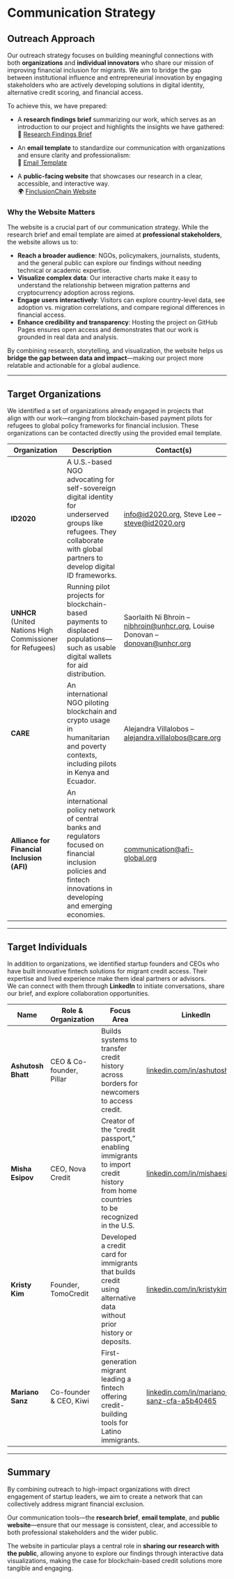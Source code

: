# Communication Strategy

## Outreach Approach

Our outreach strategy focuses on building meaningful connections with both
**organizations** and **individual innovators** who share our mission of
improving financial inclusion for migrants. We aim to bridge the gap between
institutional influence and entrepreneurial innovation by engaging stakeholders
who are actively developing solutions in digital identity, alternative credit
scoring, and financial access.

To achieve this, we have prepared:

- A **research findings brief** summarizing our work, which serves as an
introduction to our project and highlights the insights we have gathered:  
📄 [Research Findings Brief](https://github.com/MIT-Emerging-Talent/ET6-CDSP-group-12-repo/blob/main/5_communication_strategy/research_findings_brief.md)

- An **email template** to standardize our communication with organizations and ensure clarity and professionalism:  
  📄 [Email Template](https://github.com/MIT-Emerging-Talent/ET6-CDSP-group-12-repo/blob/main/5_communication_strategy/email_template.md)

- A **public-facing website** that showcases our research in a clear, accessible, and interactive way.  
  🌍 [FinclusionChain Website](https://finclusion6.github.io/CDSP-WEBPAGE/)

### Why the Website Matters

The website is a crucial part of our communication strategy. While the research brief and email template are aimed at **professional stakeholders**, the website allows us to:

- **Reach a broader audience**: NGOs, policymakers, journalists, students, and the general public can explore our findings without needing technical or academic expertise.  
- **Visualize complex data**: Our interactive charts make it easy to understand the relationship between migration patterns and cryptocurrency adoption across regions.  
- **Engage users interactively**: Visitors can explore country-level data, see adoption vs. migration correlations, and compare regional differences in financial access.  
- **Enhance credibility and transparency**: Hosting the project on GitHub Pages ensures open access and demonstrates that our work is grounded in real data and analysis.  

By combining research, storytelling, and visualization, the website helps us **bridge the gap between data and impact**—making our project more relatable and actionable for a global audience.

---

## Target Organizations

We identified a set of organizations already engaged in projects that  
align with our work—ranging from blockchain-based payment pilots for  
refugees to global policy frameworks for financial inclusion. These  
organizations can be contacted directly using the provided email template.

| Organization | Description | Contact(s) |
|--------------|-------------|------------|
| **ID2020** | A U.S.-based NGO advocating for self-sovereign digital identity for underserved groups like refugees. They collaborate with global partners to develop digital ID frameworks. | <info@id2020.org>, Steve Lee – <steve@id2020.org> |
| **UNHCR** (United Nations High Commissioner for Refugees) | Running pilot projects for blockchain-based payments to displaced populations—such as usable digital wallets for aid distribution. | Saorlaith Ni Bhroin – <nibhroin@unhcr.org>, Louise Donovan – <donovan@unhcr.org> |
| **CARE** | An international NGO piloting blockchain and crypto usage in humanitarian and poverty contexts, including pilots in Kenya and Ecuador. | Alejandra Villalobos – <alejandra.villalobos@care.org> |
| **Alliance for Financial Inclusion (AFI)** | An international policy network of central banks and regulators focused on financial inclusion policies and fintech innovations in developing and emerging economies. | <communication@afi-global.org> |

---

## Target Individuals

In addition to organizations, we identified startup founders and CEOs who have built innovative fintech solutions for migrant credit access. Their expertise and lived experience make them ideal partners or advisors.  
We can connect with them through **LinkedIn** to initiate conversations, share our brief, and explore collaboration opportunities.

| Name | Role & Organization | Focus Area | LinkedIn |
|------|---------------------|------------|----------|
| **Ashutosh Bhatt** | CEO & Co-founder, Pillar | Builds systems to transfer credit history across borders for newcomers to access credit. | [linkedin.com/in/ashutoshbhatt](https://linkedin.com/in/ashutoshbhatt) |
| **Misha Esipov** | CEO, Nova Credit | Creator of the “credit passport,” enabling immigrants to import credit history from home countries to be recognized in the U.S. | [linkedin.com/in/mishaesipov](https://linkedin.com/in/mishaesipov) |
| **Kristy Kim** | Founder, TomoCredit | Developed a credit card for immigrants that builds credit using alternative data without prior history or deposits. | [linkedin.com/in/kristykim7](https://linkedin.com/in/kristykim7) |
| **Mariano Sanz** | Co-founder & CEO, Kiwi | First-generation migrant leading a fintech offering credit-building tools for Latino immigrants. | [linkedin.com/in/mariano-sanz-cfa-a5b40465](https://linkedin.com/in/mariano-sanz-cfa-a5b40465) |

---

## Summary

By combining outreach to high-impact organizations with direct engagement of startup leaders, we aim to create a network that can collectively address migrant financial exclusion.  

Our communication tools—the **research brief**, **email template**, and **public website**—ensure that our message is consistent, clear, and accessible to both professional stakeholders and the wider public.  

The website in particular plays a central role in **sharing our research with the public**, allowing anyone to explore our findings through interactive data visualizations, making the case for blockchain-based credit solutions more tangible and engaging.
